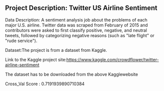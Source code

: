 ## Project Description: Twitter US Airline Sentiment

Data Description: 
A sentiment analysis job about the problems of each major U.S. airline. Twitter data was scraped from February of 2015 and contributors were asked to 
first classify positive, negative, and neutral tweets, followed by categorizing negative reasons (such as "late flight" or "rude service").

Dataset:The project is from a dataset from Kaggle.

Link to the Kaggle project site:https://www.kaggle.com/crowdflower/twitter-airline-sentiment

The dataset has to be downloaded from the above Kagglewebsite

Cross_Val Score : 0.7191939890710384
